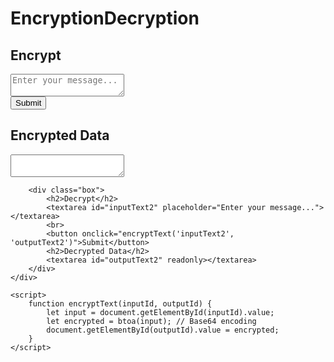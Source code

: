 # EncryptionDecryption

<html lang="en">
<head>
    <meta charset="UTF-8">
    <meta name="viewport" content="width=device-width, initial-scale=1.0">
    <title>Text Encryption</title>
    <link rel="stylesheet" href="styles.css">
</head>
<body>
    <div class="container">
        <div class="box">
            <h2>Encrypt</h2>
            <textarea id="inputText1" placeholder="Enter your message..."></textarea>
            <br>
            <button onclick="encryptText('inputText1', 'outputText1')">Submit</button>
            <h2>Encrypted Data</h2>
            <textarea id="outputText1" readonly></textarea>
        </div>
        
        <div class="box">
            <h2>Decrypt</h2>
            <textarea id="inputText2" placeholder="Enter your message..."></textarea>
            <br>
            <button onclick="encryptText('inputText2', 'outputText2')">Submit</button>
            <h2>Decrypted Data</h2>
            <textarea id="outputText2" readonly></textarea>
        </div>
    </div>

    <script>
        function encryptText(inputId, outputId) {
            let input = document.getElementById(inputId).value;
            let encrypted = btoa(input); // Base64 encoding
            document.getElementById(outputId).value = encrypted;
        }
    </script>
</body>
</html>
